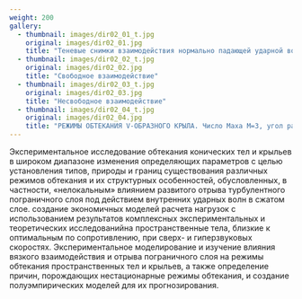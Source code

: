 ```yaml
---
weight: 200
gallery:
  - thumbnail: images/dir02_01_t.jpg
    original: images/dir02_01.jpg
    title: "Теневые снимки взаимодействия нормально падающей ударной волны с турбулентным пограничным слоем при обтекании прямого двугранного угла при числе Маха М=3 и различных углах атаки α его вертикальной вертикальной грани. Картины предельных линий тока на его горизонтальной грани. Режимы свободного взаимодействия - α=16.5° и 21.5° и несвободного взаимодействия - α=24° и 26.5°."
  - thumbnail: images/dir02_02_t.jpg
    original: images/dir02_02.jpg
    title: "Свободное взаимодействие"
  - thumbnail: images/dir02_03_t.jpg
    original: images/dir02_03.jpg
    title: "Несвободное взаимодействие"
  - thumbnail: images/dir02_04_t.jpg
    original: images/dir02_04.jpg
    title: "РЕЖИМЫ ОБТЕКАНИЯ V-ОБРАЗНОГО КРЫЛА. Число Маха М=3, угол раскрытия крыла 40°, угол при вершине консолей крыла 30°. Расчет (слева), теневой снимок (справа)."
---
```


Экспериментальное исследование обтекания конических тел и крыльев в широком диапазоне изменения определяющих параметров с целью установления типов, природы и границ существования различных режимов обтекания и их структурных особенностей, обусловленных, в частности, «нелокальным» влиянием развитого отрыва турбулентного пограничного слоя под действием внутренних ударных волн в сжатом слое. создание экономичных моделей расчета нагрузок с использованием результатов комплексных экспериментальных и теоретических исследованийна пространственные тела, близкие к оптимальным по сопротивлению, при сверх- и гиперзвуковых скоростях. Экспериментальное моделирование и изучение влияния вязкого взаимодействия и отрыва пограничного слоя на режимы обтекания пространственных тел и крыльев, а также определение причин, порождающих нестационарные режимы обтекания, и создание полуэмпирических моделей для их прогнозирования.
